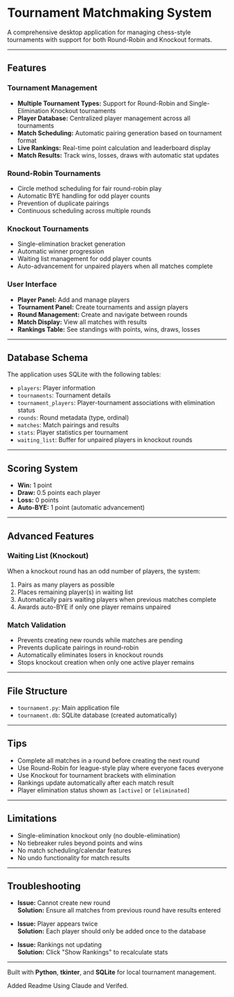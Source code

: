 # Tournament Matchmaking System

A comprehensive desktop application for managing chess-style tournaments with support for both Round-Robin and Knockout formats.

---

## Features

### Tournament Management
- **Multiple Tournament Types:** Support for Round-Robin and Single-Elimination Knockout tournaments
- **Player Database:** Centralized player management across all tournaments
- **Match Scheduling:** Automatic pairing generation based on tournament format
- **Live Rankings:** Real-time point calculation and leaderboard display
- **Match Results:** Track wins, losses, draws with automatic stat updates

### Round-Robin Tournaments
- Circle method scheduling for fair round-robin play
- Automatic BYE handling for odd player counts
- Prevention of duplicate pairings
- Continuous scheduling across multiple rounds

### Knockout Tournaments
- Single-elimination bracket generation
- Automatic winner progression
- Waiting list management for odd player counts
- Auto-advancement for unpaired players when all matches complete

### User Interface
- **Player Panel:** Add and manage players
- **Tournament Panel:** Create tournaments and assign players
- **Round Management:** Create and navigate between rounds
- **Match Display:** View all matches with results
- **Rankings Table:** See standings with points, wins, draws, losses

---

## Database Schema

The application uses SQLite with the following tables:

- `players`: Player information
- `tournaments`: Tournament details
- `tournament_players`: Player-tournament associations with elimination status
- `rounds`: Round metadata (type, ordinal)
- `matches`: Match pairings and results
- `stats`: Player statistics per tournament
- `waiting_list`: Buffer for unpaired players in knockout rounds

---

## Scoring System
- **Win:** 1 point  
- **Draw:** 0.5 points each player  
- **Loss:** 0 points  
- **Auto-BYE:** 1 point (automatic advancement)

---

## Advanced Features

### Waiting List (Knockout)
When a knockout round has an odd number of players, the system:  
1. Pairs as many players as possible  
2. Places remaining player(s) in waiting list  
3. Automatically pairs waiting players when previous matches complete  
4. Awards auto-BYE if only one player remains unpaired

### Match Validation
- Prevents creating new rounds while matches are pending
- Prevents duplicate pairings in round-robin
- Automatically eliminates losers in knockout rounds
- Stops knockout creation when only one active player remains

---

## File Structure
- `tournament.py`: Main application file  
- `tournament.db`: SQLite database (created automatically)

---

## Tips
- Complete all matches in a round before creating the next round
- Use Round-Robin for league-style play where everyone faces everyone
- Use Knockout for tournament brackets with elimination
- Rankings update automatically after each match result
- Player elimination status shown as `[active]` or `[eliminated]`

---

## Limitations
- Single-elimination knockout only (no double-elimination)
- No tiebreaker rules beyond points and wins
- No match scheduling/calendar features
- No undo functionality for match results

---

## Troubleshooting
- **Issue:** Cannot create new round  
  **Solution:** Ensure all matches from previous round have results entered

- **Issue:** Player appears twice  
  **Solution:** Each player should only be added once to the database

- **Issue:** Rankings not updating  
  **Solution:** Click "Show Rankings" to recalculate stats

---

Built with **Python**, **tkinter**, and **SQLite** for local tournament management.

Added Readme Using Claude and Verifed.
